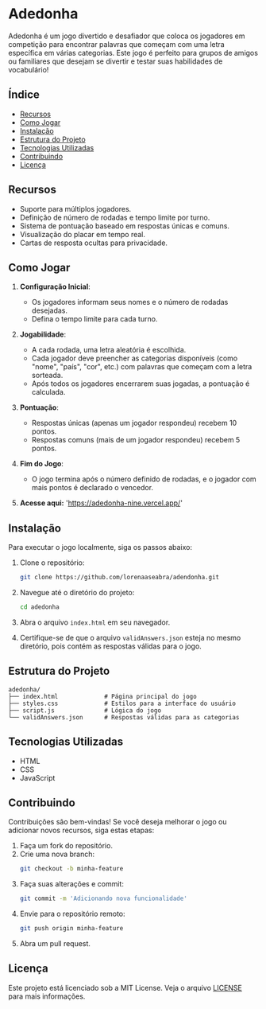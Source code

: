 # Adedonha

Adedonha é um jogo divertido e desafiador que coloca os jogadores em competição para encontrar palavras que começam com uma letra específica em várias categorias. Este jogo é perfeito para grupos de amigos ou familiares que desejam se divertir e testar suas habilidades de vocabulário!

## Índice

- [Recursos](#recursos)
- [Como Jogar](#como-jogar)
- [Instalação](#instalação)
- [Estrutura do Projeto](#estrutura-do-projeto)
- [Tecnologias Utilizadas](#tecnologias-utilizadas)
- [Contribuindo](#contribuindo)
- [Licença](#licença)

## Recursos

- Suporte para múltiplos jogadores.
- Definição de número de rodadas e tempo limite por turno.
- Sistema de pontuação baseado em respostas únicas e comuns.
- Visualização do placar em tempo real.
- Cartas de resposta ocultas para privacidade.

## Como Jogar

1. **Configuração Inicial**:

   - Os jogadores informam seus nomes e o número de rodadas desejadas.
   - Defina o tempo limite para cada turno.

2. **Jogabilidade**:

   - A cada rodada, uma letra aleatória é escolhida.
   - Cada jogador deve preencher as categorias disponíveis (como "nome", "país", "cor", etc.) com palavras que começam com a letra sorteada.
   - Após todos os jogadores encerrarem suas jogadas, a pontuação é calculada.

3. **Pontuação**:

   - Respostas únicas (apenas um jogador respondeu) recebem 10 pontos.
   - Respostas comuns (mais de um jogador respondeu) recebem 5 pontos.

4. **Fim do Jogo**:
   - O jogo termina após o número definido de rodadas, e o jogador com mais pontos é declarado o vencedor.

5. **Acesse aqui:** 'https://adedonha-nine.vercel.app/'

## Instalação

Para executar o jogo localmente, siga os passos abaixo:

1. Clone o repositório:
   ```bash
   git clone https://github.com/lorenaaseabra/adendonha.git
   ```
2. Navegue até o diretório do projeto:

   ```bash
   cd adedonha
   ```

3. Abra o arquivo `index.html` em seu navegador.

4. Certifique-se de que o arquivo `validAnswers.json` esteja no mesmo diretório, pois contém as respostas válidas para o jogo.

## Estrutura do Projeto

```
adedonha/
├── index.html             # Página principal do jogo
├── styles.css             # Estilos para a interface do usuário
├── script.js              # Lógica do jogo
└── validAnswers.json      # Respostas válidas para as categorias
```

## Tecnologias Utilizadas

- HTML
- CSS
- JavaScript

## Contribuindo

Contribuições são bem-vindas! Se você deseja melhorar o jogo ou adicionar novos recursos, siga estas etapas:

1. Faça um fork do repositório.
2. Crie uma nova branch:
   ```bash
   git checkout -b minha-feature
   ```
3. Faça suas alterações e commit:
   ```bash
   git commit -m 'Adicionando nova funcionalidade'
   ```
4. Envie para o repositório remoto:
   ```bash
   git push origin minha-feature
   ```
5. Abra um pull request.

## Licença

Este projeto está licenciado sob a MIT License. Veja o arquivo [LICENSE](LICENSE) para mais informações.
